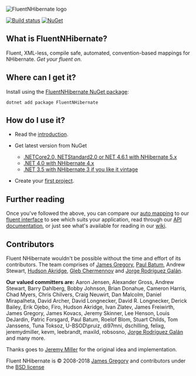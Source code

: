![FluentNHibernate logo](https://raw.githubusercontent.com/jagregory/fluent-nhibernate/master/docs/logo.png)

[![Build status](https://ci.appveyor.com/api/projects/status/3uk49dtw8u4hdt7w/branch/master?svg=true)](https://ci.appveyor.com/project/jrogalan/fluent-nhibernate/branch/master)
[![NuGet](https://img.shields.io/nuget/v/FluentNHibernate.svg)](https://www.nuget.org/packages/FluentNHibernate)

## What is FluentNHibernate?
Fluent, XML-less, compile safe, automated, convention-based mappings for NHibernate. *Get your fluent on.*

## Where can I get it?

Install using the [FluentNHibernate NuGet package](https://www.nuget.org/packages/FluentNHibernate):

```
dotnet add package FluentNHibernate
```

## How do I use it?

* Read the [introduction](https://github.com/FluentNHibernate/fluent-nhibernate/wiki/Getting-started).
* Get latest version from NuGet
    - [.NETCore2.0, NETStandard2.0 or NET 4.6.1 with NHibernate 5.x](https://www.nuget.org/packages/FluentNHibernate)
    - [.NET 4.0 with NHibernate 4.x](https://www.nuget.org/packages/FluentNHibernate/2.0.3)
    - [.NET 3.5 with NHibernate 3 if you like it vintage](https://www.nuget.org/packages/FluentNHibernate.Net35)

* Create your [first project](https://github.com/FluentNHibernate/fluent-nhibernate/wiki/Getting-started#wiki-yourfirstproject).

## Further reading

Once you've followed the above, you can compare our [auto mapping](https://github.com/FluentNHibernate/fluent-nhibernate/wiki/Auto-mapping) to our [fluent interface](https://github.com/FluentNHibernate/fluent-nhibernate/wiki/Fluent-mapping) to see which suits your application, read through our [API documentation](https://github.com/FluentNHibernate/fluent-nhibernate/wiki/Fluent-configuration), or just see what's available for reading in our [wiki](https://github.com/FluentNHibernate/fluent-nhibernate/wiki).

Contributors
---------------------------------------------

Fluent NHibernate wouldn't be possible without the time and effort of its contributors. The team comprises of [James Gregory](http://jagregory.com), [Paul Batum](http://www.paulbatum.com), Andrew Stewart, [Hudson Akridge](https://github.com/HudsonAkridge), [Gleb Chermennov](https://github.com/chester89) and [Jorge Rodríguez Galán](https://github.com/jrgcubano).

**Our valued committers are:** Aaron Jensen, Alexander Gross, Andrew Stewart, Barry Dahlberg, Bobby Johnson, Brian Donahue, Cameron Harris, Chad Myers, Chris Chilvers, Craig Neuwirt, Dan Malcolm, Daniel Mirapalheta, David Archer, David Longnecker, David R. Longnecker, Derick Bailey, Erik Ojebo, Firo, Hudson Akridge, Ivan Zlatev, James Freiwirth, James Gregory, James Kovacs, Jeremy Skinner, Lee Henson, Louis DeJardin, Patric Forsgard, Paul Batum, Roelof Blom, Stuart Childs, Tom Janssens, Tuna Toksoz, U-BSOD\pruiz, di97mni, dschilling, felixg, jeremydmiller, kevm, leebrandt, maxild, robsosno, [Jorge Rodríguez Galán](https://github.com/jrgcubano) and many more.</p>

Thanks goes to [Jeremy Miller](http://codebetter.com/blogs/jeremy.miller) for the original idea and implementation.
    
Fluent NHibernate is &copy; 2008-2018 [James Gregory](http://jagregory.com) and contributors under the [BSD license](https://github.com/FluentNHibernate/fluent-nhibernate/blob/master/LICENSE)


